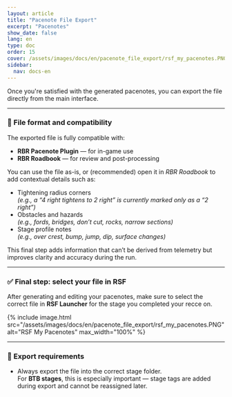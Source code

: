 ```yaml
---
layout: article
title: "Pacenote File Export"
excerpt: "Pacenotes"
show_date: false
lang: en
type: doc
order: 15
cover: /assets/images/docs/en/pacenote_file_export/rsf_my_pacenotes.PNG
sidebar:
  nav: docs-en
---
```


Once you're satisfied with the generated pacenotes, you can export the file directly from the main interface.

---

### 📂 File format and compatibility

The exported file is fully compatible with:

- **RBR Pacenote Plugin** — for in-game use  
- **RBR Roadbook** — for review and post-processing

You can use the file as-is, or (recommended) open it in *RBR Roadbook* to add contextual details such as:

- Tightening radius corners  
  *(e.g., a “4 right tightens to 2 right” is currently marked only as a “2 right”)*  
- Obstacles and hazards  
  *(e.g., fords, bridges, don’t cut, rocks, narrow sections)*  
- Stage profile notes  
  *(e.g., over crest, bump, jump, dip, surface changes)*

This final step adds information that can’t be derived from telemetry but improves clarity and accuracy during the run.

---

### ✅ Final step: select your file in RSF

After generating and editing your pacenotes, make sure to select the correct file in **RSF Launcher** for the stage you completed your recce on.

{% include image.html
   src="/assets/images/docs/en/pacenote_file_export/rsf_my_pacenotes.PNG"
   alt="RSF My Pacenotes"
   max_width="100%" %}

---

### 📌 Export requirements

- Always export the file into the correct stage folder.  
  For **BTB stages**, this is especially important — stage tags are added during export and cannot be reassigned later.
